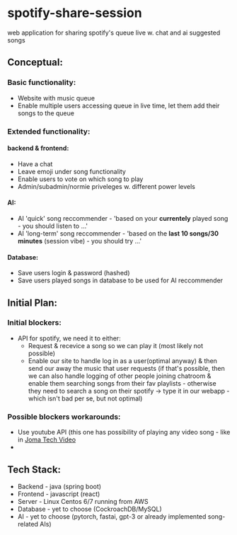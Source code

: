 # spotify-share-session
web application for sharing spotify's queue live w. chat and ai suggested songs

## Conceptual:
### Basic functionality:
* Website with music queue 
* Enable multiple users accessing queue in live time, let them add their songs to the queue

### Extended functionality:
#### backend & frontend:
* Have a chat
* Leave emoji under song functionality
* Enable users to vote on which song to play
* Admin/subadmin/normie priveleges w. different power levels

#### AI:
* AI 'quick' song reccommender - 'based on your **currentely** played song - you should listen to ...'
* AI 'long-term' song reccommender - 'based on the **last 10 songs/30 minutes** (session vibe) - you should try ...'

#### Database:
* Save users login & password (hashed)
* Save users played songs in database to be used for AI reccommender

## Initial Plan:
### Initial blockers:
* API for spotify, we need it to either:
  * Request & recevice a song so we can play it (most likely not possible)
  * Enable our site to handle log in as a user(optimal anyway) & then send our away the music that user requests (if that's possible, then we can also handle logging of other people joining chatroom & enable them searching songs from their fav playlists - otherwise they need to search a song on their spotify -> type it in our webapp - which isn't bad per se, but not optimal)

### Possible blockers workarounds:
* Use youtube API (this one has possibility of playing any video song - like in [Joma Tech Video](https://www.youtube.com/watch?v=OHviieMFY0c&t=95s&ab_channel=JomaTech)
* 





## Tech Stack:
* Backend - java (spring boot)
* Frontend - javascript (react)
* Server - Linux Centos 6/7 running from AWS
* Database - yet to choose (CockroachDB/MySQL)
* AI - yet to choose (pytorch, fastai, gpt-3 or already implemented song-related AIs)
